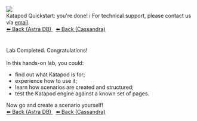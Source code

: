 <!-- TOP -->
<div class="top">
  <img class="scenario-academy-logo" src="https://datastax-academy.github.io/katapod-shared-assets/images/ds-academy-2023.svg" />
  <div class="scenario-title-section">
    <span class="scenario-title">Katapod Quickstart: you're done!</span>
    <span class="scenario-subtitle">ℹ️ For technical support, please contact us via <a href="mailto:academy@datastax.com">email</a>.</span>
  </div>
</div>

<!-- NAVIGATION -->
<div id="navigation-top" class="navigation-top">
  <a title="Back (Astra DB)" href='command:katapod.loadPage?[{"step":"step7-astra"}]' class="btn btn-dark navigation-top-left">
    ⬅️ Back (Astra DB)
  </a>
  <a title="Back (Cassandra)" href='command:katapod.loadPage?[{"step":"step7-cassandra"}]' 
    class="btn btn-dark navigation-top-left"
    style="margin-left: 8px;"
  >
    ⬅️ Back (Cassandra)
  </a>
</div>

<!-- CONTENT -->
<main>
    <br/><br/>
    <div class="container px-4 py-2">
     <div class="row g-4 py-2 row-cols-1 row-cols-lg-1">
      <div class="feature col div-choice">
        <div class="scenario-completed">Lab Completed. Congratulations!</div>
        <br/>
        <div class="scenario-objectives">In this hands-on lab, you could:</div>
        <ul>
              <li><span class="scenario-objective">find out what Katapod is for;</span></li>
              <li><span class="scenario-objective">experience how to use it;</span></li>
              <li><span class="scenario-objective">learn how scenarios are created and structured;</span></li>
              <li><span class="scenario-objective">test the Katapod engine against a known set of pages.</span></li>
        </ul>
        <div class="scenario-objectives">Now go and create a scenario yourself!</div>
      </div>
     </div>
    </div>
</main>

<!-- NAVIGATION -->
<div id="navigation-bottom" class="navigation-bottom">
  <a title="Back (Astra DB)" href='command:katapod.loadPage?[{"step":"step7-astra"}]' class="btn btn-dark navigation-top-left">
    ⬅️ Back (Astra DB)
  </a>
  <a title="Back (Cassandra)" href='command:katapod.loadPage?[{"step":"step7-cassandra"}]' 
    class="btn btn-dark navigation-top-left"
    style="margin-left: 8px;"
  >
    ⬅️ Back (Cassandra)
  </a>
</div>
